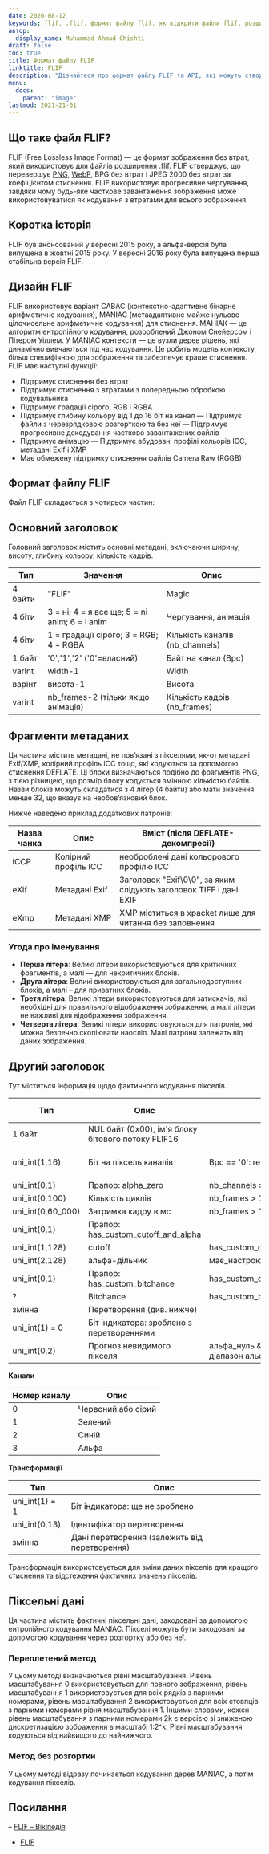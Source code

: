 ```yaml
---
date: 2020-08-12
keywords: flif, .flif, формат файлу flif, як відкрити файли flif, розширення .flif, розширення flif
автор:
  display_name: Muhammad Ahmad Chishti
draft: false
toc: true
title: Формат файлу FLIF
linktitle: FLIF
description: "Дізнайтеся про формат файлу FLIF та API, які можуть створювати та відкривати файли FLIF."
menu:
  docs:
    parent: "image"
lastmod: 2021-21-01
---
```


## Що таке файл FLIF? ##

FLIF (Free Lossless Image Format) — це формат зображення без втрат, який використовує для файлів розширення .flif. FLIF стверджує, що перевершує [PNG](/uk/image/png/), [WebP](/uk/image/webp/), BPG без втрат і JPEG 2000 без втрат за коефіцієнтом стиснення. FLIF використовує прогресивне чергування, завдяки чому будь-яке часткове завантаження зображення може використовуватися як кодування з втратами для всього зображення.

## Коротка історія ##

FLIF був анонсований у вересні 2015 року, а альфа-версія була випущена в жовтні 2015 року. У вересні 2016 року була випущена перша стабільна версія FLIF.

## Дизайн FLIF ##

FLIF використовує варіант CABAC (контекстно-адаптивне бінарне арифметичне кодування), MANIAC (метаадаптивне майже нульове цілочисельне арифметичне кодування) для стиснення. МАНІАК — це алгоритм ентропійного кодування, розроблений Джоном Снейерсом і Пітером Уіллем. У MANIAC контексти — це вузли дерев рішень, які динамічно вивчаються під час кодування. Це робить модель контексту більш специфічною для зображення та забезпечує краще стиснення. FLIF має наступні функції:

- Підтримує стиснення без втрат
- Підтримує стиснення з втратами з попередньою обробкою кодувальника
- Підтримує градації сірого, RGB і RGBA
- Підтримує глибину кольору від 1 до 16 біт на канал
— Підтримує файли з черезрядковою розгорткою та без неї
— Підтримує прогресивне декодування частково завантажених файлів
- Підтримує анімацію
— Підтримує вбудовані профілі кольорів ICC, метадані Exif і XMP
- Має обмежену підтримку стиснення файлів Camera Raw (RGGB)

## Формат файлу FLIF ##

Файл FLIF складається з чотирьох частин:

## Основний заголовок ##

Головний заголовок містить основні метадані, включаючи ширину, висоту, глибину кольору, кількість кадрів.

|Тип|Значення|Опис|
|---|---|---|
|4 байти|"FLIF"|Magic|
|4 біти|3 = ні; 4 = я все ще; 5 = ni anim; 6 = i anim|Чергування, анімація|
|4 біти|1 = градації сірого; 3 = RGB; 4 = RGBA|Кількість каналів (nb_channels)|
|1 байт|'0','1','2' ('0'=власний)|Байт на канал (Bpc)|
|varint|width-1|Width|
|варінт|висота-1|Висота|
|varint|nb_frames-2 (тільки якщо анімація)|Кількість кадрів (nb_frames)|

## Фрагменти метаданих ##

Ця частина містить метадані, не пов’язані з пікселями, як-от метадані Exif/XMP, колірний профіль ICC тощо, які кодуються за допомогою стиснення DEFLATE. Ці блоки визначаються подібно до фрагментів PNG, з тією різницею, що розмір блоку кодується змінною кількістю байтів. Назви блоків можуть складатися з 4 літер (4 байти) або мати значення менше 32, що вказує на необов’язковий блок.

Нижче наведено приклад додаткових патронів:

|Назва чанка|Опис|Вміст (після DEFLATE-декомпресії)|
|---|---|---|
|iCCP|Колірний профіль ICC|необроблені дані кольорового профілю ICC|
|eXif|Метадані Exif|Заголовок "Exif\0\0", за яким слідують заголовок TIFF і дані EXIF|
|eXmp|Метадані XMP|XMP міститься в xpacket лише для читання без заповнення|

### Угода про іменування ###

- **Перша літера**: Великі літери використовуються для критичних фрагментів, а малі — для некритичних блоків.
- **Друга літера**: Великі використовуються для загальнодоступних блоків, а малі – для приватних блоків.
- **Третя літера**: Великі літери використовуються для затискачів, які необхідні для правильного відображення зображення, а малі літери не важливі для відображення зображення.
- **Четверта літера**: Великі літери використовуються для патронів, які можна безпечно скопіювати наосліп. Малі патрони залежать від даних зображення.

## Другий заголовок ##

Тут міститься інформація щодо фактичного кодування пікселів.

|Тип|Опис|Стан|Значення за замовчуванням|
|---|---|---|---|
|1 байт|NUL байт (0x00), ім'я блоку бітового потоку FLIF16||
|uni_int(1,16)|Біт на піксель каналів|Bpc == '0': repeat(nb_channels)|8 якщо Bpc == '1', 16 якщо Bpc == '2'|
|uni_int(0,1)|Прапор: alpha_zero|nb_channels > 3|0|
|uni_int(0,100)|Кількість циклів|nb_frames > 1||
|uni_int(0,60_000)|Затримка кадру в мс|nb_frames > 1: повтор (nb_frames)|
|uni_int(0,1)|Прапор: has_custom_cutoff_and_alpha|||
|uni_int(1,128)|cutoff|has_custom_cutoff_and_alpha|2|
|uni_int(2,128)|альфа-дільник|має_настроюване_відсічення_і_альфа|19|
|uni_int(0,1)|Прапор: has_custom_bitchance|has_custom_cutoff_and_alpha|0|
|?|Bitchance|has_custom_bitchance||
|змінна|Перетворення (див. нижче)|||
|uni_int(1) = 0|Біт індикатора: зроблено з перетвореннями|||
|uni_int(0,2)|Прогноз невидимого пікселя|альфа_нуль && черезрядкова && діапазон альфа включає нуль||

**Канали**

|Номер каналу|Опис|
|---|----|
|0|Червоний або сірий|
|1|Зелений|
|2|Синій|
|3|Альфа|

**Трансформації**

|Тип|Опис|
|---|---|
|uni_int(1) = 1|Біт індикатора: ще не зроблено|
|uni_int(0,13)|Ідентифікатор перетворення|
|змінна|Дані перетворення (залежить від перетворення)|

Трансформація використовується для зміни даних пікселів для кращого стиснення та відстеження фактичних значень пікселів.

## Піксельні дані ##

Ця частина містить фактичні піксельні дані, закодовані за допомогою ентропійного кодування MANIAC. Пікселі можуть бути закодовані за допомогою кодування через розгортку або без неї.

### Переплетений метод ###

У цьому методі визначаються рівні масштабування. Рівень масштабування 0 використовується для повного зображення, рівень масштабування 1 використовується для всіх рядків з парними номерами, рівень масштабування 2 використовується для всіх стовпців з парними номерами рівня масштабування 1. Іншими словами, кожен рівень масштабування з парними номерами 2k є версією зі зниженою дискретизацією зображення в масштабі 1:2^k. Рівні масштабування кодуються від найвищого до найнижчого.

### Метод без розгортки ###

У цьому методі відразу починається кодування дерев MANIAC, а потім кодування пікселів.

## Посилання ##

– [FLIF – Вікіпедія](https://en.wikipedia.org/wiki/Free_Lossless_Image_Format)
- [FLIF](http://flif.info/)

